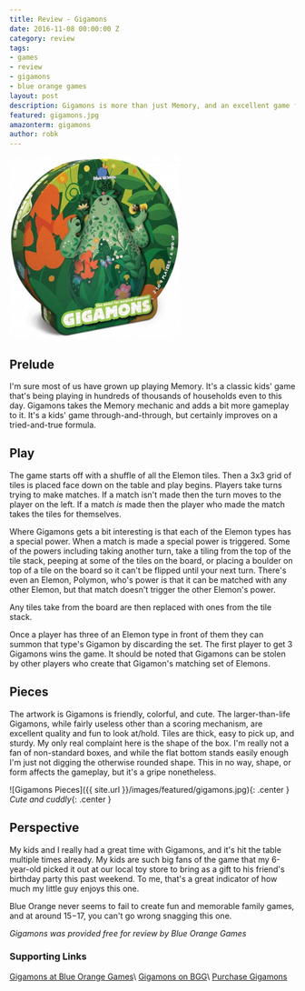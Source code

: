 ```yaml
---
title: Review - Gigamons
date: 2016-11-08 00:00:00 Z
category: review
tags:
- games
- review
- gigamons
- blue orange games
layout: post
description: Gigamons is more than just Memory, and an excellent game for kids.
featured: gigamons.jpg
amazonterm: gigamons
author: robk
---
```


<img src="/images/gigamons/gigamons.jpg" width="300" alt="Gigamons" class="float-right" />

<h2>Prelude</h2>

I'm sure most of us have grown up playing Memory. It's a classic kids' game that's being playing in hundreds of thousands of households even to this day. Gigamons takes the Memory mechanic and adds a bit more gameplay to it. It's a kids' game through-and-through, but certainly improves on a tried-and-true formula.

<h2>Play</h2>

The game starts off with a shuffle of all the Elemon tiles. Then a 3x3 grid of tiles is placed face down on the table and play begins. Players take turns trying to make matches. If a match isn't made then the turn moves to the player on the left. If a match *is* made then the player who made the match takes the tiles for themselves.

Where Gigamons gets a bit interesting is that each of the Elemon types has a special power. When a match is made a special power is triggered. Some of the powers including taking another turn, take a tiling from the top of the tile stack, peeping at some of the tiles on the board, or placing a boulder on top of a tile on the board so it can't be flipped until your next turn. There's even an Elemon, Polymon, who's power is that it can be matched with any other Elemon, but that match doesn't trigger the other Elemon's power.

Any tiles take from the board are then replaced with ones from the tile stack.

Once a player has three of an Elemon type in front of them they can summon that type's Gigamon by discarding the set. The first player to get 3 Gigamons wins the game. It should be noted that Gigamons can be stolen by other players who create that Gigamon's matching set of Elemons.

<h2>Pieces</h2>

The artwork is Gigamons is friendly, colorful, and cute. The larger-than-life Gigamons, while fairly useless other than a scoring mechanism, are excellent quality and fun to look at/hold. Tiles are thick, easy to pick up, and sturdy. My only real complaint here is the shape of the box. I'm really not a fan of non-standard boxes, and while the flat bottom stands easily enough I'm just not digging the otherwise rounded shape. This in no way, shape, or form affects the gameplay, but it's a gripe nonetheless.

![Gigamons Pieces]({{ site.url }}/images/featured/gigamons.jpg){: .center }
*Cute and cuddly*{: .center }

<h2>Perspective</h2>

My kids and I really had a great time with Gigamons, and it's hit the table multiple times already. My kids are such big fans of the game that my 6-year-old picked it out at our local toy store to bring as a gift to his friend's birthday party this past weekend. To me, that's a great indicator of how much my little guy enjoys this one.

Blue Orange never seems to fail to create fun and memorable family games, and at around $15-$17, you can't go wrong snagging this one.

*Gigamons was provided free for review by Blue Orange Games*

<h3>Supporting Links</h3>

[Gigamons at Blue Orange Games](http://www.blueorangegames.com/index.php/games/gigamons)\\
[Gigamons on BGG](https://boardgamegeek.com/boardgame/170969/la-chasse-aux-gigamons)\\
[Purchase Gigamons](https://www.amazon.com/gp/product/B01CYYFWHK/ref=as_li_tl?ie=UTF8&camp=1789&creative=9325&creativeASIN=B01CYYFWHK&linkCode=as2&tag=pawnsperspect-20&linkId=ddb26b462ee6547f985d5b8e74517e42)
